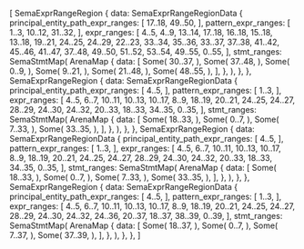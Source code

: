 [
    SemaExprRangeRegion {
        data: SemaExprRangeRegionData {
            principal_entity_path_expr_ranges: [
                17..18,
                49..50,
            ],
            pattern_expr_ranges: [
                1..3,
                10..12,
                31..32,
            ],
            expr_ranges: [
                4..5,
                4..9,
                13..14,
                17..18,
                16..18,
                15..18,
                13..18,
                19..21,
                24..25,
                24..29,
                22..23,
                33..34,
                35..36,
                33..37,
                37..38,
                41..42,
                45..46,
                41..47,
                37..48,
                49..50,
                51..52,
                53..54,
                49..55,
                0..55,
            ],
            stmt_ranges: SemaStmtMap(
                ArenaMap {
                    data: [
                        Some(
                            30..37,
                        ),
                        Some(
                            37..48,
                        ),
                        Some(
                            0..9,
                        ),
                        Some(
                            9..21,
                        ),
                        Some(
                            21..48,
                        ),
                        Some(
                            48..55,
                        ),
                    ],
                },
            ),
        },
    },
    SemaExprRangeRegion {
        data: SemaExprRangeRegionData {
            principal_entity_path_expr_ranges: [
                4..5,
            ],
            pattern_expr_ranges: [
                1..3,
            ],
            expr_ranges: [
                4..5,
                6..7,
                10..11,
                10..13,
                10..17,
                8..9,
                18..19,
                20..21,
                24..25,
                24..27,
                28..29,
                24..30,
                24..32,
                20..33,
                18..33,
                34..35,
                0..35,
            ],
            stmt_ranges: SemaStmtMap(
                ArenaMap {
                    data: [
                        Some(
                            18..33,
                        ),
                        Some(
                            0..7,
                        ),
                        Some(
                            7..33,
                        ),
                        Some(
                            33..35,
                        ),
                    ],
                },
            ),
        },
    },
    SemaExprRangeRegion {
        data: SemaExprRangeRegionData {
            principal_entity_path_expr_ranges: [
                4..5,
            ],
            pattern_expr_ranges: [
                1..3,
            ],
            expr_ranges: [
                4..5,
                6..7,
                10..11,
                10..13,
                10..17,
                8..9,
                18..19,
                20..21,
                24..25,
                24..27,
                28..29,
                24..30,
                24..32,
                20..33,
                18..33,
                34..35,
                0..35,
            ],
            stmt_ranges: SemaStmtMap(
                ArenaMap {
                    data: [
                        Some(
                            18..33,
                        ),
                        Some(
                            0..7,
                        ),
                        Some(
                            7..33,
                        ),
                        Some(
                            33..35,
                        ),
                    ],
                },
            ),
        },
    },
    SemaExprRangeRegion {
        data: SemaExprRangeRegionData {
            principal_entity_path_expr_ranges: [
                4..5,
            ],
            pattern_expr_ranges: [
                1..3,
            ],
            expr_ranges: [
                4..5,
                6..7,
                10..11,
                10..13,
                10..17,
                8..9,
                18..19,
                20..21,
                24..25,
                24..27,
                28..29,
                24..30,
                24..32,
                24..36,
                20..37,
                18..37,
                38..39,
                0..39,
            ],
            stmt_ranges: SemaStmtMap(
                ArenaMap {
                    data: [
                        Some(
                            18..37,
                        ),
                        Some(
                            0..7,
                        ),
                        Some(
                            7..37,
                        ),
                        Some(
                            37..39,
                        ),
                    ],
                },
            ),
        },
    },
]